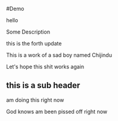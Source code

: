 #Demo

hello

Some Description

this is the forth update

This is a work of a sad boy named Chijindu

Let's hope this shit works again

## this is a sub header

am doing this right now

God knows am been pissed off right now
